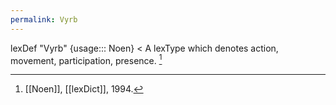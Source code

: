 ```yaml
---
permalink: Vyrb
---
```

lexDef "Vyrb" {usage::: Noen} < A lexType which denotes action, movement, participation, presence. [^VyrbNoen]

[^VyrbNoen]: [[Noen]], [[lexDict]], 1994.
